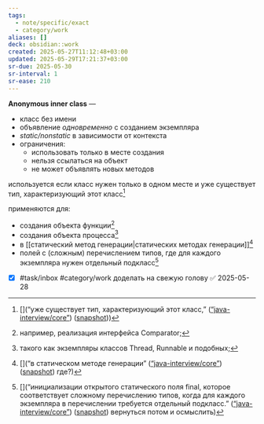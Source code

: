 ```yaml
---
tags:
  - note/specific/exact
  - category/work
aliases: []
deck: obsidian::work
created: 2025-05-27T11:12:48+03:00
updated: 2025-05-29T17:21:37+03:00
sr-due: 2025-05-30
sr-interval: 1
sr-ease: 210
---
```


**Anonymous inner class**
—
- класс без имени
- объявление *одновременно* с созданием экземпляра
- *static/nonstatic* в зависимости от контекста
- ограничения:
	- использовать только в месте создания
	- нельзя ссылаться на объект
	- не может объявлять новых методов

используется если класс нужен только в одном месте и уже существует тип, характеризующий этот класс[^1]

применяются для:
- создания объекта функции[^2]
- создания объекта процесса[^3]
- в [[статический метод генерации|статических методах генерации]][^4]
- полей с (сложным) перечислением типов, где для каждого экземпляра нужен отдельный подкласс[^5]

- [x] #task/inbox #category/work доделать на свежую голову ✅ 2025-05-28

[^1]: [](“уже существует тип, характеризующий этот класс,” ([“java-interview/core”](zotero://select/library/items/T3X9ZD57)) ([snapshot](zotero://open-pdf/library/items/2GAN5TQF?sel=p%3Anth-child(147)&annotation=TEVSB8N7)))
[^2]: например, реализация интерфейса Comparator;
[^3]: такого как экземпляры классов Thread, Runnable и подобных;
[^4]: [](“в статическом методе генерации” ([“java-interview/core”](zotero://select/library/items/T3X9ZD57)) ([snapshot](zotero://open-pdf/library/items/2GAN5TQF?sel=ul%3Anth-child(165)%20%3E%20li%3Anth-child(3)&annotation=HUD4SSX3)) где?)
[^5]: [](“инициализации открытого статического поля final, которое соответствует сложному перечислению типов, когда для каждого экземпляра в перечислении требуется отдельный подкласс.” ([“java-interview/core”](zotero://select/library/items/T3X9ZD57)) ([snapshot](zotero://open-pdf/library/items/2GAN5TQF?sel=ul%3Anth-child(165)%20%3E%20li%3Alast-child&annotation=I4E5YLMZ)) вернуться потом и осмыслить)
